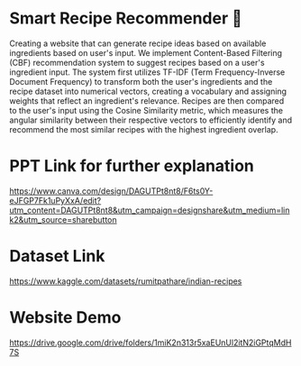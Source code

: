 # Smart Recipe Recommender 🍳
Creating a website that can generate recipe ideas based on available ingredients based on user's input. We implement Content-Based Filtering (CBF) recommendation system to suggest recipes based on a user's ingredient input. The system first utilizes TF-IDF (Term Frequency-Inverse Document Frequency) to transform both the user's ingredients and the recipe dataset into numerical vectors, creating a vocabulary and assigning weights that reflect an ingredient's relevance. Recipes are then compared to the user's input using the Cosine Similarity metric, which measures the angular similarity between their respective vectors to efficiently identify and recommend the most similar recipes with the highest ingredient overlap.

# PPT Link for further explanation
https://www.canva.com/design/DAGUTPt8nt8/F6ts0Y-eJFGP7Fk1uPyXxA/edit?utm_content=DAGUTPt8nt8&utm_campaign=designshare&utm_medium=link2&utm_source=sharebutton

# Dataset Link
https://www.kaggle.com/datasets/rumitpathare/indian-recipes

# Website Demo
https://drive.google.com/drive/folders/1miK2n313r5xaEUnUl2itN2iGPtqMdH7S
